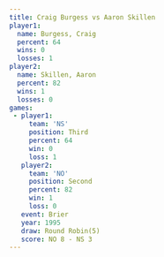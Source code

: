 ```yaml
---
title: Craig Burgess vs Aaron Skillen
player1:              
  name: Burgess, Craig
  percent: 64         
  wins: 0             
  losses: 1           
player2:              
  name: Skillen, Aaron
  percent: 82         
  wins: 1             
  losses: 0           
games:
 - player1:         
     team: 'NS'     
     position: Third
     percent: 64    
     win: 0         
     loss: 1        
   player2:          
     team: 'NO'      
     position: Second
     percent: 82     
     win: 1          
     loss: 0         
   event: Brier        
   year: 1995          
   draw: Round Robin(5)
   score: NO 8 - NS 3  
---
```

